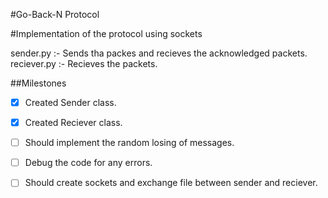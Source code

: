 #Go-Back-N Protocol

#Implementation of the protocol using sockets

sender.py :- Sends tha packes and recieves the acknowledged packets.
reciever.py :- Recieves the packets.

##Milestones
- [x] Created Sender class.
- [x] Created Reciever class.
- [ ] Should implement the random losing of messages.
- [ ] Debug the code for any errors.
- [ ] Should create sockets and exchange file between sender and reciever. 

